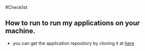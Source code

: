 #Checklist
## How to run to run my applications on your machine.

* you can get the application repository  by cloning it at [here](https://github.com/Nelson112/waiter-availability-webapp)
